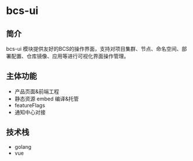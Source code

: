 # bcs-ui

## 简介

bcs-ui 模块提供友好的BCS的操作界面，支持对项目集群、节点、命名空间、部署配置、仓库镜像、应用等进行可视化界面操作管理。

## 主体功能

- 产品页面&前端工程
- 静态资源 embed 编译&托管
- featureFlags
- 通知中心对接

## 技术栈
- golang
- vue
